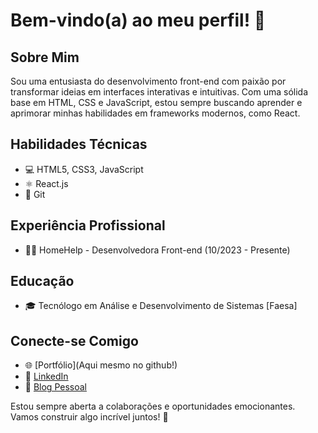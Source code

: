 
# Bem-vindo(a) ao meu perfil! 👋

## Sobre Mim
Sou uma entusiasta do desenvolvimento front-end com paixão por transformar ideias em interfaces interativas e intuitivas. Com uma sólida base em HTML, CSS e JavaScript, estou sempre buscando aprender e aprimorar minhas habilidades em frameworks modernos, como React.

## Habilidades Técnicas
- 💻 HTML5, CSS3, JavaScript
- ⚛️ React.js
- 🔄 Git

## Experiência Profissional
- 👩‍💻 HomeHelp - Desenvolvedora Front-end (10/2023 - Presente)

## Educação
- 🎓 Tecnólogo em Análise e Desenvolvimento de Sistemas [Faesa]

## Conecte-se Comigo
- 🌐 [Portfólio](Aqui mesmo no github!)
- 💼 [LinkedIn](https://www.linkedin.com/in/karoline-costa-980644281/)
- 📝 [Blog Pessoal](https://kcbdev.vercel.app/#)

Estou sempre aberta a colaborações e oportunidades emocionantes. Vamos construir algo incrível juntos! 🚀

